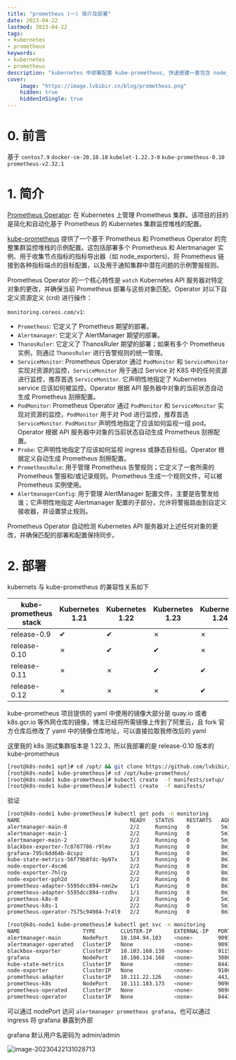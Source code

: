 ```yaml
---
title: "prometheus (一) 简介及部署" 
date: 2023-04-22
lastmod: 2023-04-22
tags: 
- kubernetes
- prometheus
keywords:
- kubernetes
- prometheus
description: "kubernetes 中部署配置 kube-prometheus, 快速搭建一套包含 node_exporter prometheus grafana alertmanager 的监控体系 " 
cover:
    image: "https://image.lvbibir.cn/blog/prometheus.png"
    hidden: true
    hiddenInSingle: true 
---
```


# 0. 前言

基于 `centos7.9` `docker-ce-20.10.18` `kubelet-1.22.3-0` `kube-prometheus-0.10` `prometheus-v2.32.1`

# 1. 简介

[Prometheus Operator](https://github.com/prometheus-operator/prometheus-operator): 在 Kubernetes 上管理 Prometheus 集群。该项目的目的是简化和自动化基于 Prometheus 的 Kubernetes 集群监控堆栈的配置。

[kube-prometheus](https://github.com/prometheus-operator/kube-prometheus) 提供了一个基于 Prometheus 和 Prometheus Operator 的完整集群监控堆栈的示例配置。这包括部署多个 Prometheus 和 Alertmanager 实例、用于收集节点指标的指标导出器（如 node_exporters)、将 Prometheus 链接到各种指标端点的目标配置，以及用于通知集群中潜在问题的示例警报规则。

Prometheus Operator 的一个核心特性是 `watch` Kubernetes API 服务器对特定对象的更改，并确保当前 Prometheus 部署与这些对象匹配。Operator 对以下自定义资源定义 (crd) 进行操作：

`monitoring.coreos.com/v1`:

- `Prometheus`: 它定义了 Prometheus 期望的部署。
- `Alertmanager`: 它定义了 AlertManager 期望的部署。
- `ThanosRuler`: 它定义了 ThanosRuler 期望的部署；如果有多个 Prometheus 实例，则通过 `ThanosRuler` 进行告警规则的统一管理。
- `ServiceMonitor`: Prometheus Operator 通过 `PodMonitor` 和 `ServiceMonitor` 实现对资源的监控，`ServiceMonitor` 用于通过 Service 对 K8S 中的任何资源进行监控，推荐首选 `ServiceMonitor`. 它声明性地指定了 Kubernetes service 应该如何被监控。Operator 根据 API 服务器中对象的当前状态自动生成 Prometheus 刮擦配置。
- `PodMonitor`: Prometheus Operator 通过 `PodMonitor` 和 `ServiceMonitor` 实现对资源的监控，`PodMonitor` 用于对 Pod 进行监控，推荐首选 `ServiceMonitor`. `PodMonitor` 声明性地指定了应该如何监视一组 pod。Operator 根据 API 服务器中对象的当前状态自动生成 Prometheus 刮擦配置。
- `Probe`: 它声明性地指定了应该如何监视 ingress 或静态目标组。Operator 根据定义自动生成 Prometheus 刮擦配置。
- `PrometheusRule`: 用于管理 Prometheus 告警规则；它定义了一套所需的 Prometheus 警报和/或记录规则。Prometheus 生成一个规则文件，可以被 Prometheus 实例使用。
- `AlertmanagerConfig`: 用于管理 AlertManager 配置文件，主要是告警发给谁；它声明性地指定 Alertmanager 配置的子部分，允许将警报路由到自定义接收器，并设置禁止规则。

Prometheus Operator 自动检测 Kubernetes API 服务器对上述任何对象的更改，并确保匹配的部署和配置保持同步。

# 2. 部署

kubernets 与 kube-prometheus 的兼容性关系如下

| kube-prometheus stack | Kubernetes 1.21 | Kubernetes 1.22 | Kubernetes 1.23 | Kubernetes 1.24 | Kubernetes 1.25 |
| --------------------- | --------------- | --------------- | --------------- | --------------- | --------------- |
| release-0.9           | ✔               | ✔               | ✗               | ✗               | ✗               |
| release-0.10          | ✗               | ✔               | ✔               | ✗               | ✗               |
| release-0.11          | ✗               | ✗               | ✔               | ✔               | ✗               |
| release-0.12          | ✗               | ✗               | ✗               | ✔               | ✔               |

kube-prometheus 项目提供的 yaml 中使用的镜像大部分是 quay.io 或者 k8s.gcr.io 等外网仓库的镜像，博主已经将所需镜像上传到了阿里云，且 fork 官方仓库后修改了 yaml 中的镜像仓库地址，可以直接拉取我修改后的 yaml

这里我的 k8s 测试集群版本是 1.22.3，所以我部署的是 release-0.10 版本的 kube-prometheus

```bash
[root@k8s-node1 opt]# cd /opt/ && git clone https://github.com/lvbibir/kube-prometheus -b release-0.10
[root@k8s-node1 kube-prometheus]# cd /opt/kube-prometheus/
[root@k8s-node1 kube-prometheus]# kubectl create  -f manifests/setup/
[root@k8s-node1 kube-prometheus]# kubectl create  -f manifests/
```

验证

```bash
[root@k8s-node1 kube-prometheus]# kubectl get pods -n monitoring
NAME                                   READY   STATUS    RESTARTS   AGE
alertmanager-main-0                    2/2     Running   0          5m16s
alertmanager-main-1                    2/2     Running   0          5m16s
alertmanager-main-2                    2/2     Running   0          5m16s
blackbox-exporter-7c8787786-r9lmv      3/3     Running   0          8m12s
grafana-795c6dd64b-8cspz               1/1     Running   0          8m11s
kube-state-metrics-56f79b8fdc-9p97x    3/3     Running   0          8m11s
node-exporter-4scm6                    2/2     Running   0          8m11s
node-exporter-7hlrp                    2/2     Running   0          8m11s
node-exporter-pph2d                    2/2     Running   0          8m11s
prometheus-adapter-5595dcc894-nmn2w    1/1     Running   0          8m10s
prometheus-adapter-5595dcc894-rzdhv    1/1     Running   0          8m10s
prometheus-k8s-0                       2/2     Running   0          5m15s
prometheus-k8s-1                       2/2     Running   0          5m15s
prometheus-operator-7575c94984-7r4l9   2/2     Running   0          8m10s

[root@k8s-node1 kube-prometheus]# kubectl get svc -n monitoring
NAME                    TYPE        CLUSTER-IP       EXTERNAL-IP   PORT(S)                         AGE
alertmanager-main       NodePort    10.104.94.103    <none>        9093:39093/TCP,8080:10422/TCP   9m12s
alertmanager-operated   ClusterIP   None             <none>        9093/TCP,9094/TCP,9094/UDP      6m16s
blackbox-exporter       ClusterIP   10.103.168.130   <none>        9115/TCP,19115/TCP              9m12s
grafana                 NodePort    10.108.134.168   <none>        3000:33000/TCP                  9m11s
kube-state-metrics      ClusterIP   None             <none>        8443/TCP,9443/TCP               9m11s
node-exporter           ClusterIP   None             <none>        9100/TCP                        9m11s
prometheus-adapter      ClusterIP   10.111.22.126    <none>        443/TCP                         9m10s
prometheus-k8s          NodePort    10.111.183.173   <none>        9090:39090/TCP,8080:43263/TCP   9m11s
prometheus-operated     ClusterIP   None             <none>        9090/TCP                        6m15s
prometheus-operator     ClusterIP   None             <none>        8443/TCP                        9m10s
```

可以通过 nodePort 访问 `alertmanager prometheus grafana`，也可以通过 ingress 将 grafana 暴露到外部

grafana 默认用户名密码为 admin/admin

![image-20230422131028713](https://image.lvbibir.cn/blog/image-20230422131028713.png)

